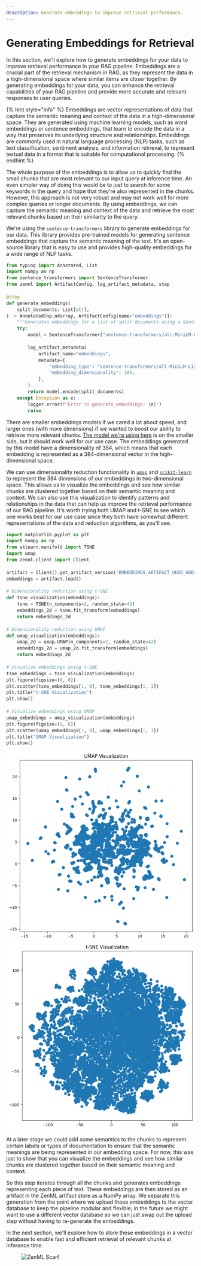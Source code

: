 ```yaml
---
description: Generate embeddings to improve retrieval performance.
---
```


# Generating Embeddings for Retrieval

In this section, we'll explore how to generate embeddings for your data to
improve retrieval performance in your RAG pipeline. Embeddings are a crucial
part of the retrieval mechanism in RAG, as they represent the data in a
high-dimensional space where similar items are closer together. By generating
embeddings for your data, you can enhance the retrieval capabilities of your RAG
pipeline and provide more accurate and relevant responses to user queries.

{% hint style="info" %} Embeddings are vector representations of data that capture the semantic
meaning and context of the data in a high-dimensional space. They are generated
using machine learning models, such as word embeddings or sentence embeddings,
that learn to encode the data in a way that preserves its underlying structure
and relationships. Embeddings are commonly used in natural language processing
(NLP) tasks, such as text classification, sentiment analysis, and information
retrieval, to represent textual data in a format that is suitable for
computational processing. {% endhint %}

The whole purpose of the embeddings is to allow us to quickly find the small
chunks that are most relevant to our input query at inference time. An even
simpler way of doing this would be to just to search for some keywords in the
query and hope that they're also represented in the chunks. However, this
approach is not very robust and may not work well for more complex queries or
longer documents. By using embeddings, we can capture the semantic meaning and
context of the data and retrieve the most relevant chunks based on their
similarity to the query.

We're using the `sentence-transformers` library to generate embeddings for our
data. This library provides pre-trained models for generating sentence
embeddings that capture the semantic meaning of the text. It's an open-source
library that is easy to use and provides high-quality embeddings for a wide
range of NLP tasks.

```python
from typing import Annotated, List
import numpy as np
from sentence_transformers import SentenceTransformer
from zenml import ArtifactConfig, log_artifact_metadata, step

@step
def generate_embeddings(
    split_documents: List[str],
) -> Annotated[np.ndarray, ArtifactConfig(name="embeddings")]:
    """Generates embeddings for a list of split documents using a SentenceTransformer model."""
    try:
        model = SentenceTransformer("sentence-transformers/all-MiniLM-L12-v2")

        log_artifact_metadata(
            artifact_name="embeddings",
            metadata={
                "embedding_type": "sentence-transformers/all-MiniLM-L12-v2",
                "embedding_dimensionality": 384,
            },
        )
        return model.encode(split_documents)
    except Exception as e:
        logger.error(f"Error in generate_embeddings: {e}")
        raise
```

There are smaller embeddings models if we cared a lot about speed, and larger
ones (with more dimensions) if we wanted to boost our ability to retrieve more
relevant chunks. [The model we're using here](https://huggingface.co/sentence-transformers/all-MiniLM-L12-v2) is on the smaller side, but it
should work well for our use case. The embeddings generated by this model have a
dimensionality of 384, which means that each embedding is represented as a
384-dimensional vector in the high-dimensional space.

We can use dimensionality reduction functionality in
[`umap`](https://umap-learn.readthedocs.io/) and
[`scikit-learn`](https://scikit-learn.org/stable/modules/generated/sklearn.manifold.TSNE.html#sklearn-manifold-tsne)
to represent the 384 dimensions of our embeddings in two-dimensional space. This
allows us to visualize the embeddings and see how similar chunks are clustered
together based on their semantic meaning and context. We can also use this
visualization to identify patterns and relationships in the data that can help
us
improve the retrieval performance of our RAG pipeline. It's worth trying both
UMAP and t-SNE to see which one works best for our use case since they both have
somewhat different representations of the data and reduction algorithms, as you'll see.

```python
import matplotlib.pyplot as plt
import numpy as np
from sklearn.manifold import TSNE
import umap
from zenml.client import Client

artifact = Client().get_artifact_version('EMBEDDINGS_ARTIFACT_UUID_GOES_HERE')
embeddings = artifact.load()

# Dimensionality reduction using t-SNE
def tsne_visualization(embeddings):
    tsne = TSNE(n_components=2, random_state=42)
    embeddings_2d = tsne.fit_transform(embeddings)
    return embeddings_2d

# Dimensionality reduction using UMAP
def umap_visualization(embeddings):
    umap_2d = umap.UMAP(n_components=2, random_state=42)
    embeddings_2d = umap_2d.fit_transform(embeddings)
    return embeddings_2d

# Visualize embeddings using t-SNE
tsne_embeddings = tsne_visualization(embeddings)
plt.figure(figsize=(8, 8))
plt.scatter(tsne_embeddings[:, 0], tsne_embeddings[:, 1])
plt.title("t-SNE Visualization")
plt.show()

# Visualize embeddings using UMAP
umap_embeddings = umap_visualization(embeddings)
plt.figure(figsize=(8, 8))
plt.scatter(umap_embeddings[:, 0], umap_embeddings[:, 1])
plt.title("UMAP Visualization")
plt.show()
```

![UMAP visualization of the ZenML documentation chunks as embeddings](/docs/book/.gitbook/assets/umap.png)
![t-SNE visualization of the ZenML documentation chunks as embeddings](/docs/book/.gitbook/assets/tsne.png)

At a later stage we could add some semantics to the chunks to represent certain
labels or types of documentation to ensure that the semantic meanings are being
represented in our embedding space. For now, this was just to show that you can
visualize the embeddings and see how similar chunks are clustered together based
on their semantic meaning and context.

So this step iterates through all the chunks and generates embeddings
representing each piece of text. These embeddings are then stored as an artifact
in the ZenML artifact store as a NumPy array. We separate this generation from
the point where we upload those embeddings to the vector database to keep the
pipeline modular and flexible; in the future we might want to use a different
vector database so we can just swap out the upload step without having to
re-generate the embeddings.

In the next section, we'll explore how to store these embeddings in a vector
database to enable fast and efficient retrieval of relevant chunks at inference
time.

<!-- For scarf -->
<figure><img alt="ZenML Scarf" referrerpolicy="no-referrer-when-downgrade" src="https://static.scarf.sh/a.png?x-pxid=f0b4f458-0a54-4fcd-aa95-d5ee424815bc" /></figure>

